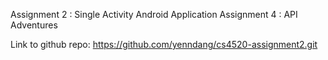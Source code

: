 Assignment 2 : Single Activity Android Application
Assignment 4 : API Adventures

Link to github repo:
https://github.com/yenndang/cs4520-assignment2.git
